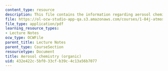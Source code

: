 ```yaml
---
content_type: resource
description: This file contains the information regarding aerosol chemistry-organic.
file: https://ol-ocw-studio-app-qa.s3.amazonaws.com/courses/1-84j-atmospheric-chemistry-fall-2013/432e422c5bf033cfb39c4c13a56b7077_MIT1_84JF13_Lec20_OA.pdf
file_type: application/pdf
learning_resource_types:
- Lecture Notes
ocw_type: OCWFile
parent_title: Lecture Notes
parent_type: CourseSection
resourcetype: Document
title: Aerosol chemistry (organic)
uid: 432e422c-5bf0-33cf-b39c-4c13a56b7077
---
```

